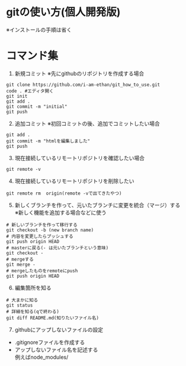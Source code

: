 # gitの使い方(個人開発版)
※インストールの手順は省く

# コマンド集
1. 新規コミット
※先にgithubのリポジトリを作成する場合
```
git clone https://github.com/i-am-ethan/git_how_to_use.git
code . #エディタ開く
git init
git add .
git commit -m "initial"
git push
```

2. 追加コミット
※初回コミットの後、追加でコミットしたい場合
```
git add .
git commit -m "htmlを編集しました"
git push
```

3. 現在接続しているリモートリポジトリを確認したい場合
```
git remote -v
```

4. 現在接続しているリモートリポジトリを削除したい
```
git remote rm  origin(remote -vで出てきたやつ)
```

5. 新しくブランチを作って、元いたブランチに変更を統合（マージ）する<br>
※新しく機能を追加する場合などに使う
```
# 新しいブランチを作って移行する
git checkout -b (new branch name)
# 内容を変更したらプッシュする
git push origin HEAD
# masterに戻る(- は元いたブランチという意味)
git checkout -
# mergeする
git merge - 
# mergeしたものをremoteにpush
git push origin HEAD

```
6. 編集箇所を知る
```
# 大まかに知る
git status
# 詳細を知る(qで終わる)
git diff README.md(知りたいファイル名)
```

7. githubにアップしないファイルの設定
- .gitignoreファイルを作成する
- アップしないファイル名を記述する<br>
例えばnode_modules/